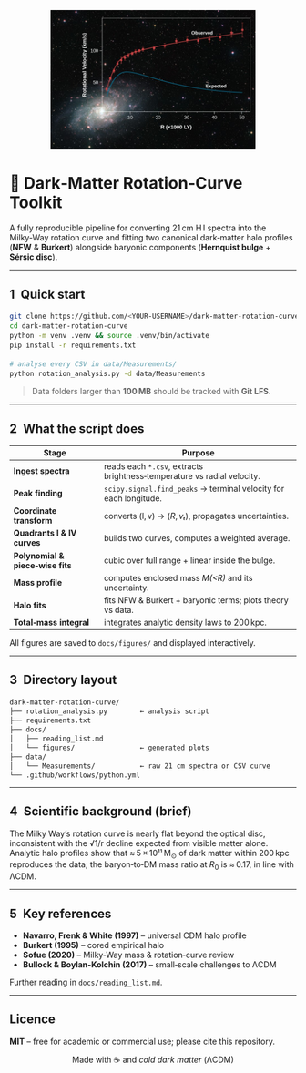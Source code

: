 <p align="center">
  <img width="360" src="docs/figures/rotation_curve_banner" alt="flat rotation curve">
</p>

# 🌌  Dark‑Matter Rotation‑Curve Toolkit

A fully reproducible pipeline for converting 21 cm H I spectra into the Milky‑Way
rotation curve and fitting two canonical dark‑matter halo profiles
(**NFW** & **Burkert**) alongside baryonic components
(**Hernquist bulge** + **Sérsic disc**).

---

## 1 Quick start

```bash
git clone https://github.com/<YOUR-USERNAME>/dark-matter-rotation-curve.git
cd dark-matter-rotation-curve
python -m venv .venv && source .venv/bin/activate
pip install -r requirements.txt

# analyse every CSV in data/Measurements/
python rotation_analysis.py -d data/Measurements
```

> Data folders larger than **100 MB** should be tracked with **Git LFS**.

---

## 2 What the script does

| Stage | Purpose |
|-------|---------|
| **Ingest spectra** | reads each `*.csv`, extracts brightness‑temperature vs radial velocity. |
| **Peak finding** | `scipy.signal.find_peaks` → terminal velocity for each longitude. |
| **Coordinate transform** | converts (l, v) → (*R*, *vₜ*), propagates uncertainties. |
| **Quadrants I & IV curves** | builds two curves, computes a weighted average. |
| **Polynomial & piece‑wise fits** | cubic over full range + linear inside the bulge. |
| **Mass profile** | computes enclosed mass *M(<R)* and its uncertainty. |
| **Halo fits** | fits NFW & Burkert + baryonic terms; plots theory vs data. |
| **Total‑mass integral** | integrates analytic density laws to 200 kpc. |

All figures are saved to `docs/figures/` and displayed interactively.

---

## 3 Directory layout

```
dark-matter-rotation-curve/
├── rotation_analysis.py        ← analysis script
├── requirements.txt
├── docs/
│   ├── reading_list.md
│   └── figures/                ← generated plots
├── data/
│   └── Measurements/           ← raw 21 cm spectra or CSV curve
└── .github/workflows/python.yml
```

---

## 4 Scientific background (brief)

The Milky Way’s rotation curve is nearly flat beyond the optical disc,
inconsistent with the √1/r decline expected from visible matter alone.
Analytic halo profiles show that ≈ 5 × 10¹¹ M<sub>⊙</sub> of dark matter within
200 kpc reproduces the data; the baryon‑to‑DM mass ratio at *R*<sub>0</sub> is
≈ 0.17, in line with ΛCDM.

---

## 5 Key references

* **Navarro, Frenk & White (1997)** – universal CDM halo profile  
* **Burkert (1995)** – cored empirical halo  
* **Sofue (2020)** – Milky‑Way mass & rotation‑curve review  
* **Bullock & Boylan‑Kolchin (2017)** – small‑scale challenges to ΛCDM  

Further reading in `docs/reading_list.md`.

---

## Licence

**MIT** – free for academic or commercial use; please cite this repository.

<p align="center">Made with ☕ and <em>cold dark matter</em> (ΛCDM)</p>
